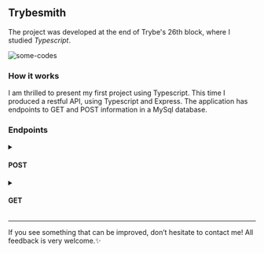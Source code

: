 ## Trybesmith

The project was developed at the end of Trybe's 26th block, where I studied _Typescript_.

![some-codes](https://user-images.githubusercontent.com/99998543/194629856-a7a0c94c-0038-4006-bc2c-f76799942830.png)

### How it works

I am thrilled to present my first project using Typescript. This time I produced a restful API, using Typescript and Express.
The application has endpoints to GET and POST information in a MySql database.

### Endpoints

<details>
<summary><h4>POST</h4></summary>

- **`/products`**: to create a new product.
	- requisition body model:
```json
{
  "name": "Espada longa",
  "amount": "30 peças de ouro"
}
```

- **`/users`**: to create a new user.
	- requisition body model:
```json
{ 
  "username": "MAX",
  "classe": "swordsman",
  "level": 10,
  "password": "SavingPeople"
}
```

- **`/login`**: to sign in with a user.
	- requisition body model:
```json
{ 
  "username": "MAX",
  "password": "SavingPeople"
}
```

- **`/orders`**: to create a new order with your user.
	- For this endpoint you need to send a token by the `Authentication` key on the header. The token you be receive when you sign in (`POST /login`).
	- requisition body model:
```json
{
  "productsIds": [1, 2]
}
```
</details>

<details>
<summary><h4>GET</h4></summary>

- **`/products`**: to list all products.
- **`/orders`**: to list all orders.
</details>

----------

If you see something that can be improved, don’t hesitate to contact me! All feedback is very welcome.✨
